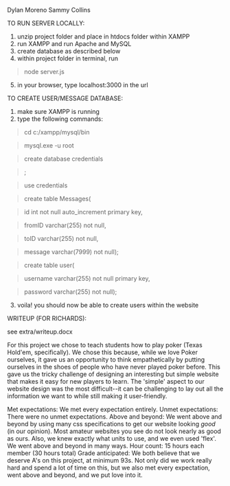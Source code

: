 Dylan Moreno
Sammy Collins

TO RUN SERVER LOCALLY:
1. unzip project folder and place in htdocs folder within XAMPP
2. run XAMPP and run Apache and MySQL
3. create database as described below
4. within project folder in terminal, run
  >node server.js
5. in your browser, type localhost:3000 in the url

TO CREATE USER/MESSAGE DATABASE:
1. make sure XAMPP is running
2. type the following commands:
  >cd c:/xampp/mysql/bin

  >mysql.exe -u root

  >create database credentials

  >;

  >use credentials

  >create table Messages(

  >id int not null auto_increment primary key,

  >fromID varchar(255) not null,

  >toID varchar(255) not null,

  >message varchar(7999) not null);

  >create table user(

  >username varchar(255) not null primary key,

  >password varchar(255) not null);
3. voila! you should now be able to create users within the website

WRITEUP (FOR RICHARDS):

see extra/writeup.docx

For this project we chose to teach students how to play poker (Texas Hold'em, specifically). We chose this because, while we love Poker ourselves, it gave us an
opportunity to think empathetically by putting ourselves in the shoes of people who have never played poker before. This gave us the tricky challenge of designing
an interesting but simple website that makes it easy for new players to learn. The 'simple' aspect to our website design was the most difficult--it can be challenging
to lay out all the information we want to while still making it user-friendly.

Met expectations:
  We met every expectation entirely.
Unmet expectations:
  There were no unmet expectations.
Above and beyond:
  We went above and beyond by using many css specifications to get our website looking *good* (in our opinion). Most amateur websites you see do not look nearly as
  good as ours. Also, we knew exactly what units to use, and we even used 'flex'. We went above and beyond in many ways.
Hour count:
  15 hours each member (30 hours total)
Grade anticipated:
  We both believe that we deserve A's on this project, at minimum 93s. Not only did we work really hard and spend a lot of time on this, but we also met every expectation, went above and beyond, and we put love into it.
